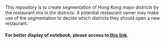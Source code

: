 This repository is to create segmentation of Hong Kong major districts by the restaurant mix in the districts. A potential restaurant owner may make use of the segmentation to decide which districts they should open a new restaurant.

<h4>For better display of notebook, please access to <a href = 'https://nbviewer.jupyter.org/github/rex-lui/Clustering-of-Hong-Kong-Districts-by-Restaurant-Mix/blob/main/Clustering.ipynb?flush_cache=true'>this link</a>.</h4>
